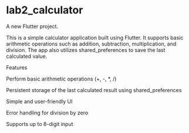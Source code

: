 # lab2_calculator

A new Flutter project.



This is a simple calculator application built using Flutter. It supports basic arithmetic operations such as addition, subtraction, multiplication, and division. The app also utilizes shared_preferences to save the last calculated value.

Features

Perform basic arithmetic operations (+, -, *, /)

Persistent storage of the last calculated result using shared_preferences

Simple and user-friendly UI

Error handling for division by zero

Supports up to 8-digit input